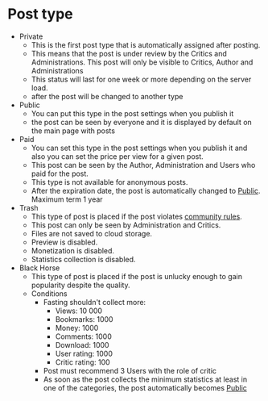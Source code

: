 # Post type

- Private
	+ This is the first post type that is automatically assigned after posting.
	+ This means that the post is under review by the Critics and Administrations. This post will only be visible to Critics, Author and Administrations
	+ This status will last for one week or more depending on the server load.
	+ after the post will be changed to another type
- Public
	+ You can put this type in the post settings when you publish it
	+ the post can be seen by everyone and it is displayed by default on the main page with posts
- Paid
	+ You can set this type in the post settings when you publish it and also you can set the price per view for a given post. 
	+ This post can be seen by the Author, Administration and Users who paid for the post.
	+ This type is not available for anonymous posts. 
	+ After the expiration date, the post is automatically changed to [Public](https://github.com/libarty/ine_base/tree/master/en/What_is_it_for/Posts_page/Type). Maximum term 1 year
- Trash
	+ This type of post is placed if the post violates [community rules](https://github.com/libarty/ine_base/tree/master/en/How_it_is_supposed_to_work/User/Rules). 
	+ This post can only be seen by Administration and Critics.
	+ Files are not saved to cloud storage.
	+ Preview is disabled.
	+ Monetization is disabled.
	+ Statistics collection is disabled.
- Black Horse
	+ This type of post is placed if the post is unlucky enough to gain popularity despite the quality.
	+ Conditions
		+ Fasting shouldn't collect more:
			+ Views: 10 000
			+ Bookmarks: 1000
			+ Money: 1000
			+ Comments: 1000
			+ Download: 1000
			+ User rating: 1000
			+ Critic rating:  100
		+ Post must recommend 3 Users with the role of critic
		+ As soon as the post collects the minimum statistics at least in one of the categories, the post automatically becomes [Public](https://github.com/libarty/ine_base/tree/master/en/What_is_it_for/Posts_page/Type)
		
		
		
		
		
		
